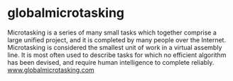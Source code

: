 # globalmicrotasking
Microtasking is a series of many small tasks which together comprise a large unified project, and it is completed by many people over the Internet.
Microtasking is considered the smallest unit of work in a virtual assembly line. It is most often used to describe tasks for which no efficient algorithm has been devised, and require human intelligence to complete reliably.
www.globalmicrotasking.com
